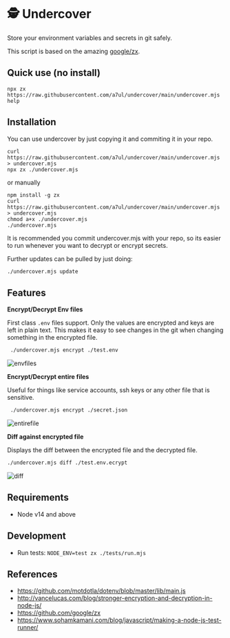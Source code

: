 # 🕵️ Undercover

Store your environment variables and secrets in git safely.

This script is based on the amazing [google/zx](https://github.com/google/zx).

## Quick use (no install)

```
npx zx https://raw.githubusercontent.com/a7ul/undercover/main/undercover.mjs help
```

## Installation

You can use undercover by just copying it and commiting it in your repo.

```
curl https://raw.githubusercontent.com/a7ul/undercover/main/undercover.mjs > undercover.mjs
npx zx ./undercover.mjs
```

or manually

```
npm install -g zx
curl https://raw.githubusercontent.com/a7ul/undercover/main/undercover.mjs > undercover.mjs
chmod a+x ./undercover.mjs
./undercover.mjs
```

It is recommended you commit undercover.mjs with your repo, so its easier to run whenever you want to decrypt or encrypt secrets.

Further updates can be pulled by just doing:

```sh
./undercover.mjs update
```

## Features

**Encrypt/Decrypt Env files**

First class `.env` files support. Only the values are encrypted and keys are left in plain text.
This makes it easy to see changes in the git when changing something in the encrypted file.

```sh
 ./undercover.mjs encrypt ./test.env
```

![envfiles](https://user-images.githubusercontent.com/4029423/117862198-acdbfe00-b292-11eb-93fe-1d91e1cce561.jpg)

**Encrypt/Decrypt entire files**

Useful for things like service accounts, ssh keys or any other file that is sensitive.

```sh
 ./undercover.mjs encrypt ./secret.json
```

![entirefile](https://user-images.githubusercontent.com/4029423/117862994-8f5b6400-b293-11eb-9b31-5d7676814c9e.png)

**Diff against encrypted file**

Displays the diff between the encrypted file and the decrypted file.

```sh
./undercover.mjs diff ./test.env.ecrypt
```

![diff](https://user-images.githubusercontent.com/4029423/117863116-b74ac780-b293-11eb-96fc-efba1b0a4b7a.png)

## Requirements

- Node v14 and above

## Development

- Run tests: `NODE_ENV=test zx ./tests/run.mjs`

## References

- https://github.com/motdotla/dotenv/blob/master/lib/main.js
- http://vancelucas.com/blog/stronger-encryption-and-decryption-in-node-js/
- https://github.com/google/zx
- https://www.sohamkamani.com/blog/javascript/making-a-node-js-test-runner/
